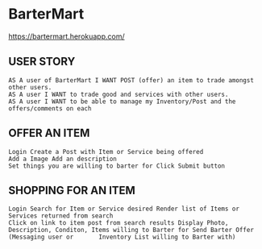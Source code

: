 # BarterMart
https://bartermart.herokuapp.com/
## USER STORY
	AS A user of BarterMart I WANT POST (offer) an item to trade amongst other users.
	AS A user I WANT to trade good and services with other users.
	AS A user I WANT to be able to manage my Inventory/Post and the offers/comments on each

## OFFER AN ITEM
	Login Create a Post with Item or Service being offered 
	Add a Image Add an description 
	Set things you are willing to barter for Click Submit button

## SHOPPING FOR AN ITEM
	Login Search for Item or Service desired Render list of Items or Services returned from search 
	Click on link to item post from search results Display Photo, Description, Conditon, Items willing to Barter for Send Barter Offer (Messaging user or 		Inventory List willing to Barter with)
